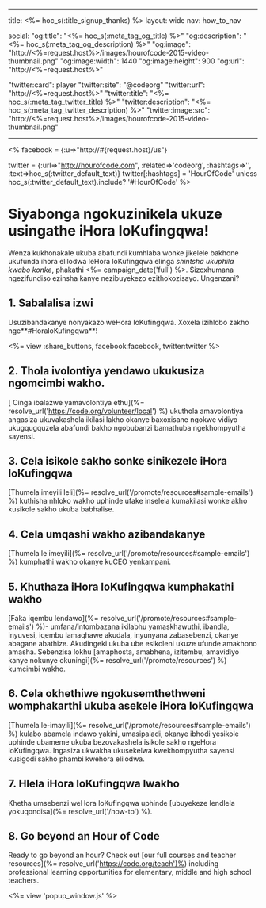 * * *

title: <%= hoc_s(:title_signup_thanks) %> layout: wide nav: how_to_nav

social: "og:title": "<%= hoc_s(:meta_tag_og_title) %>" "og:description": "<%= hoc_s(:meta_tag_og_description) %>" "og:image": "http://<%=request.host%>/images/hourofcode-2015-video-thumbnail.png" "og:image:width": 1440 "og:image:height": 900 "og:url": "http://<%=request.host%>"

"twitter:card": player "twitter:site": "@codeorg" "twitter:url": "http://<%=request.host%>" "twitter:title": "<%= hoc_s(:meta_tag_twitter_title) %>" "twitter:description": "<%= hoc_s(:meta_tag_twitter_description) %>" "twitter:image:src": "http://<%=request.host%>/images/hourofcode-2015-video-thumbnail.png"

* * *

<% facebook = {:u=>"http://#{request.host}/us"}

twitter = {:url=>"http://hourofcode.com", :related=>'codeorg', :hashtags=>'', :text=>hoc_s(:twitter_default_text)} twitter[:hashtags] = 'HourOfCode' unless hoc_s(:twitter_default_text).include? '#HourOfCode' %>

# Siyabonga ngokuzinikela ukuze usingathe iHora loKufingqwa!

Wenza kukhonakale ukuba abafundi kumhlaba wonke jikelele bakhone ukufunda ihora elilodwa leHora loKufingqwa elinga *shintsha ukuphila kwabo konke*, phakathi <%= campaign_date('full') %>. Sizoxhumana ngezifundiso ezinsha kanye nezibuyekezo ezithokozisayo. Ungenzani?

## 1. Sabalalisa izwi

Usuzibandakanye nonyakazo weHora loKufingqwa. Xoxela izihlobo zakho nge**#HoraloKufingqwa**!

<%= view :share_buttons, facebook:facebook, twitter:twitter %>

## 2. Thola ivolontiya yendawo ukukusiza ngomcimbi wakho.

[ Cinga ibalazwe yamavolontiya ethu](%= resolve_url('https://code.org/volunteer/local') %) ukuthola amavolontiya angasiza ukuvakashela ikilasi lakho okanye baxoxisane ngokwe vidiyo ukugqugquzela abafundi bakho ngobubanzi bamathuba ngekhompyutha sayensi.

## 3. Cela isikole sakho sonke sinikezele iHora loKufingqwa

[Thumela imeyili leli](%= resolve_url('/promote/resources#sample-emails') %) kuthisha nhloko wakho uphinde ufake inselela kumakilasi wonke akho kusikole sakho ukuba babhalise.

## 4. Cela umqashi wakho azibandakanye

[Thumela le imeyili](%= resolve_url('/promote/resources#sample-emails') %) kumphathi wakho okanye kuCEO yenkampani.

## 5. Khuthaza iHora loKufingqwa kumphakathi wakho

[Faka iqembu lendawo](%= resolve_url('/promote/resources#sample-emails') %)- umfana/intombazana ikilabhu yamaskhawuthi, ibandla, inyuvesi, iqembu lamaqhawe akudala, inyunyana zabasebenzi, okanye abagane abathize. Akudingeki ukuba ube esikoleni ukuze ufunde amakhono amasha. Sebenzisa lokhu [amaphosta, amabhena, izitembu, amavidiyo kanye nokunye okuningi](%= resolve_url('/promote/resources') %) kumcimbi wakho.

## 6. Cela okhethiwe ngokusemthethweni womphakarthi ukuba asekele iHora loKufingqwa

[Thumela le-imayili](%= resolve_url('/promote/resources#sample-emails') %) kulabo abamela indawo yakini, umasipaladi, okanye ibhodi yesikole uphinde ubameme ukuba bezovakashela isikole sakho ngeHora loKufingqwa. Ingasiza ukwakha ukusekelwa kwekhompyutha sayensi kusigodi sakho phambi kwehora elilodwa.

## 7. Hlela iHora loKufingqwa lwakho

Khetha umsebenzi weHora loKufingqwa uphinde [ubuyekeze lendlela yokuqondisa](%= resolve_url('/how-to') %).

## 8. Go beyond an Hour of Code

Ready to go beyond an hour? Check out [our full courses and teacher resources](%= resolve_url('https://code.org/teach')%) including professional learning opportunities for elementary, middle and high school teachers.

<%= view 'popup_window.js' %>